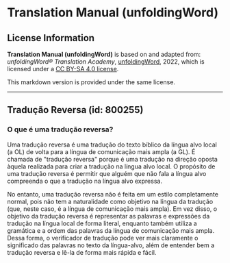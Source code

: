 # Translation Manual (unfoldingWord)

## License Information

**Translation Manual (unfoldingWord)** is based on and adapted from: _unfoldingWord® Translation Academy_, [unfoldingWord](https://unfoldingword.org/utw), 2022, which is licensed under a [CC BY-SA 4.0 license](https://creativecommons.org/licenses/by-sa/4.0/legalcode.en).

This markdown version is provided under the same license.



--------------------------------

## Tradução Reversa (id: 800255)

### O que é uma tradução reversa?

Uma tradução reversa é uma tradução do texto bíblico da língua alvo local (a OL) de volta para a língua de comunicação mais ampla (a GL). É chamada de "tradução reversa" porque é uma tradução na direção oposta àquela realizada para criar a tradução na língua alvo local. O propósito de uma tradução reversa é permitir que alguém que não fala a língua alvo compreenda o que a tradução na língua alvo expressa.

No entanto, uma tradução reversa não é feita em um estilo completamente normal, pois não tem a naturalidade como objetivo na língua da tradução (que, neste caso, é a língua de comunicação mais ampla). Em vez disso, o objetivo da tradução reversa é representar as palavras e expressões da tradução na língua local de forma literal, enquanto também utiliza a gramática e a ordem das palavras da língua de comunicação mais ampla. Dessa forma, o verificador de tradução pode ver mais claramente o significado das palavras no texto da língua\-alvo, além de entender bem a tradução reversa e lê\-la de forma mais rápida e fácil.



